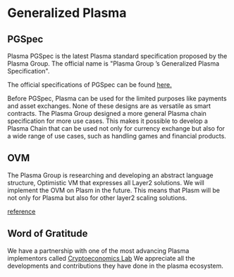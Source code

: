 # Generalized Plasma

## PGSpec

Plasma PGSpec is the latest Plasma standard specification proposed by the Plasma Group. The official name is "Plasma Group ’s Generalized Plasma Specification".

The official specifications of PGSpec can be found [here.](https://docs.plasma.group/projects/spec/en/latest)

Before PGSpec, Plasma can be used for the limited purposes like payments and asset exchanges. None of these designs are as versatile as smart contracts.  The Plasma Group designed a more general Plasma chain specification for more use cases. This makes it possible to develop a Plasma Chain that can be used not only for currency exchange but also for a wide range of use cases, such as handling games and financial products. 

## OVM

The Plasma Group is researching and developing an abstract language structure, Optimistic VM that expresses all Layer2 solutions.
We will implement the OVM on Plasm in the future. This means that Plasm will be not only for Plasma but also for other layer2 scaling solutions.

[reference](https://medium.com/cryptoeconomics-lab/a-gentle-guide-to-the-ovm-934035646942)

## Word of Gratitude

We have a partnership with one of the most advancing Plasma implementors called [Cryptoeconomics Lab](https://www.cryptoeconomicslab.com/) We appreciate all the developments and contributions they have done in the plasma ecosystem. 